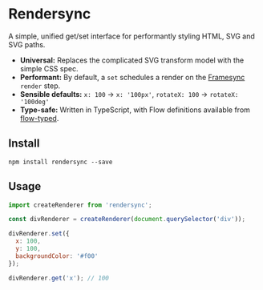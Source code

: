 # Rendersync

A simple, unified get/set interface for performantly styling HTML, SVG and SVG paths.

- **Universal:** Replaces the complicated SVG transform model with the simple CSS spec.
- **Performant:** By default, a `set` schedules a render on the [Framesync](https://github.com/popmotion/framesync) `render` step.
- **Sensible defaults:** `x: 100` -> `x: '100px'`, `rotateX: 100` -> `rotateX: '100deg'`
- **Type-safe:** Written in TypeScript, with Flow definitions available from [flow-typed](https://github.com/flowtype/flow-typed).

## Install

```
npm install rendersync --save
```

## Usage

```javascript
import createRenderer from 'rendersync';

const divRenderer = createRenderer(document.querySelector('div'));

divRenderer.set({
  x: 100,
  y: 100,
  backgroundColor: '#f00'
});

divRenderer.get('x'); // 100
```
